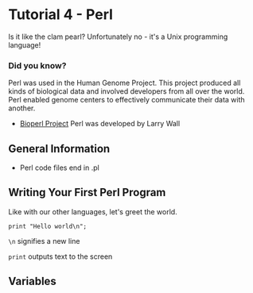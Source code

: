 # Tutorial 4 - Perl
Is it like the clam pearl? Unfortunately no - it's a Unix programming language! 

### Did you know?
Perl was used in the Human Genome Project. This project produced all kinds of biological data and involved developers from all over the world. Perl enabled genome centers to effectively communicate their data with another.
* [Bioperl Project](www.bioperl.org)
Perl was developed by Larry Wall

## General Information
* Perl code files end in .pl


## Writing Your First Perl Program
Like with our other languages, let's greet the world.

```
print "Hello world\n";
```
`\n` signifies a new line

`print` outputs text to the screen

## Variables

